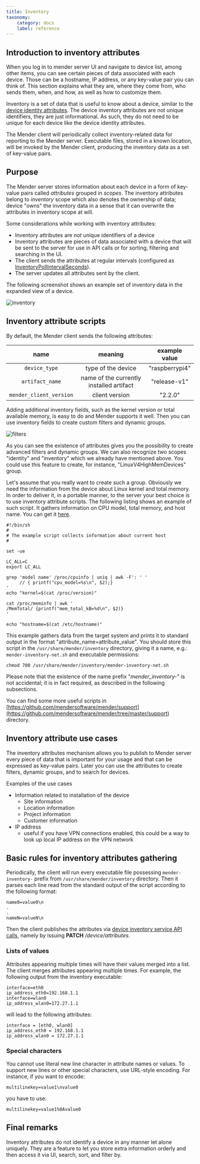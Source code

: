 ```yaml
---
title: Inventory
taxonomy:
    category: docs
    label: reference
---
```


## Introduction to inventory attributes

When you log in to mender server UI and navigate to device list, among other items,
you can see certain pieces of data associated with each device. Those can be
a hostname, IP address, or any key-value pair you can think of. This section
explains what they are, where they come from, who sends them, when, and how,
as well as how to customize them.

Inventory is a set of data that is useful to know about a device, similar to
the [device identity attributes](../identity). The device inventory attributes
are not unique identifiers, they are just informational. As such, they do not
need to be unique for each device like the device identity attributes.

The Mender client will periodically collect inventory-related data for reporting
to the Mender server. Executable files, stored in a known location, will be invoked by the Mender client,
producing the inventory data as a set of key-value pairs.

## Purpose

The Mender server stores information about each device in a form of key-value pairs
called *attributes* grouped in *scopes*. The inventory attributes belong
to *inventory* scope which also denotes the ownership of data; device 
"owns" the inventory data in a sense that it can overwrite the attributes
 in inventory scope at will.

Some considerations while working with inventory attributes:
* Inventory attributes are _not_ unique identifiers of a device
* Inventory attributes are pieces of data associated with a device that will be
  sent to the server for use in API calls or for sorting, filtering and searching
  in the UI.
* The client sends the attributes at regular intervals
  (configured as [InventoryPollIntervalSeconds](../../client-configuration/configuration-file/configuration-options#inventorypollintervalseconds)).
* The server updates all attributes sent by the client.

The following screenshot shows an example set of inventory data in the expanded view
of a device.

![inventory](inventory.png)

## Inventory attribute scripts

By default, the Mender client sends the following attributes:

| name | meaning | example value |
|:----:|:-------:|:-------------:|
| `device_type`  | type of the device | "raspberrypi4" |
| `artifact_name` | name of the currently installed artifact | "release-v1" |
| `mender_client_version` | client version | "2.2.0" |

Adding additional inventory fields, such as the kernel version or total available
memory, is easy to do and Mender supports it well. Then you can use inventory
fields to create custom filters and dynamic groups.

![filters](filters.png)

As you can see the existence of attributes gives you the possibility to
create advanced filters and dynamic groups. We can also recognize two scopes
"identity" and "inventory" which we already have mentioned above. You could use this
feature to create, for instance, "LinuxV4HighMemDevices" group.

Let's assume that you really want to create such a group. Obviously we need the
information from the device about Linux kernel and total memory. In order to
deliver it, in a portable manner, to the server your best choice is to use 
inventory attribute scripts. The following listing shows an example of such script.
It gathers information on CPU model, total memory, and host name. You can get it
[here](https://github.com/mendersoftware/mender/blob/master/support/mender-inventory-hostinfo).

```
#!/bin/sh
#
# The example script collects information about current host
#

set -ue

LC_ALL=C
export LC_ALL

grep 'model name' /proc/cpuinfo | uniq | awk -F': ' '
     // { printf("cpu_model=%s\n", $2);}
'
echo "kernel=$(cat /proc/version)"

cat /proc/meminfo | awk '
/MemTotal/ {printf("mem_total_kB=%d\n", $2)}
'

echo "hostname=$(cat /etc/hostname)"
```

This example gathers data from the target system and prints it to standard output
in the format "attribute_name=attribute_value". You should store this script
in the `/usr/share/mender/inventory`
directory, giving it a name, e.g.: `mender-inventory-net.sh` and executable permissions:

```
chmod 700 /usr/share/mender/inventory/mender-inventory-net.sh
```

Please note that the existence of the name prefix "*mender_inventory-*" is not
accidental; it is in fact required, as described in the following subsections.

You can find some more useful scripts in [https://github.com/mendersoftware/mender/support](https://github.com/mendersoftware/mender/tree/master/support) directory.

## Inventory attribute use cases

The inventory attributes mechanism allows you to publish to Mender server every
piece of data that is important for your usage and that can be expressed as
key-value pairs. Later you can use the attributes to create filters, dynamic groups,
and to search for devices.

Examples of the use cases
* Information related to installation of the device
  * Site information
  * Location information
  * Project information
  * Customer information
* IP address
  * useful if you have VPN connections enabled, this could be a way to look up local IP address on the VPN network

## Basic rules for inventory attributes gathering

Periodically, the client will run every executable file possessing `mender-inventory-` prefix
from `/usr/share/mender/inventory` directory. Then it parses each line read from
the standard output of the script according to the following format:

```
name0=value0\n
.
.
nameN=valueN\n
```
Then the client publishes the attributes via [device inventory service API calls](../../apis/open-source/device-apis/device-inventory#device-attributes-patch),
namely by issuing **PATCH** _/device/attributes_.

### Lists of values

Attributes appearing multiple times will have their values merged into a list.
The client merges attributes appearing multiple times.
For example, the following output from the inventory executable:

```
interface=eth0
ip_address_eth0=192.168.1.1
interface=wlan0
ip_address_wlan0=172.27.1.1
```

will lead to the following attributes:

```
interface = [eth0, wlan0]
ip_address_eth0 = 192.168.1.1
ip_address_wlan0 = 172.27.1.1
```

### Special characters

You cannot use literal new line character in attribute names or values.
To support new lines or other special characters, use URL-style encoding.
For instance, if you want to encode:
```
multilinekey=value1\nvalue0
```
you have to use:
```
multilinekey=value1%0Avalue0
```

## Final remarks
Inventory attributes do not identify a device in any manner let alone uniquely.
They are a feature to let you store extra information orderly and then access
it via UI, search, sort, and filter by.
